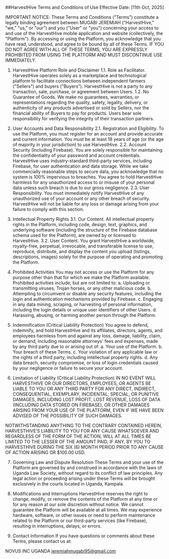 ##HarvestHive Terms and Conditions of Use
Effective Date: [11th Oct, 2025]

IMPORTANT NOTICE: These Terms and Conditions ("Terms") constitute a legally binding agreement between MUGABI JEREMIAH ("HarvestHive," "we," "us," or "our") and you ("User" or "you") concerning your access to and use of the HarvestHive mobile application and website (collectively, the "Platform"). By accessing or using the Platform, you acknowledge that you have read, understood, and agree to be bound by all of these Terms. IF YOU DO NOT AGREE WITH ALL OF THESE TERMS, YOU ARE EXPRESSLY PROHIBITED FROM USING THE PLATFORM AND MUST DISCONTINUE USE IMMEDIATELY.

1. HarvestHive Platform Role and Disclaimer
1.1. Role as Facilitator. HarvestHive operates solely as a marketplace and technological platform to facilitate connections between independent farmers ("Sellers") and buyers ("Buyers"). HarvestHive is not a party to any transaction, sale, purchase, or agreement between Users.
1.2. No Guarantee of Goods. We make no guarantees, warranties, or representations regarding the quality, safety, legality, delivery, or authenticity of any products advertised or sold by Sellers, nor the financial ability of Buyers to pay for products. Users bear sole responsibility for verifying the integrity of their transaction partners.

2. User Accounts and Data Responsibility
2.1. Registration and Eligibility. To use the Platform, you must register for an account and provide accurate and current information. You must be at least 18 years of age (or the age of majority in your jurisdiction) to use HarvestHive.
2.2. Account Security (Including Firebase). You are solely responsible for maintaining the confidentiality of your password and account credentials. HarvestHive uses industry-standard third-party services, including Firebase, for user authentication and data storage. While we take commercially reasonable steps to secure data, you acknowledge that no system is 100% impervious to breaches. You agree to hold HarvestHive harmless for any unauthorized access to or misuse of your personal data unless such breach is due to our gross negligence.
2.3. User Responsibility. You must immediately notify HarvestHive of any unauthorized use of your account or any other breach of security. HarvestHive will not be liable for any loss or damage arising from your failure to comply with this section.

3. Intellectual Property Rights
3.1. Our Content. All intellectual property rights in the Platform, including code, design, text, graphics, and underlying software (including the structure of the Firebase database schema used for the Platform), are owned by or licensed to HarvestHive.
3.2. User Content. You grant HarvestHive a worldwide, royalty-free, perpetual, irrevocable, and transferable license to use, reproduce, distribute, and display the content you upload (listings, descriptions, images) solely for the purpose of operating and promoting the Platform.

4. Prohibited Activities
You may not access or use the Platform for any purpose other than that for which we make the Platform available. Prohibited activities include, but are not limited to:
a. Uploading or transmitting viruses, Trojan horses, or any other malicious code.
b. Attempting to circumvent or disable any security features, including the login and authentication mechanisms provided by Firebase.
c. Engaging in any data mining, scraping, or harvesting of personal information, including the login details or unique user identifiers of other Users.
d. Harassing, abusing, or harming another person through the Platform.

5. Indemnification (Critical Liability Protection)
You agree to defend, indemnify, and hold HarvestHive and its affiliates, directors, agents, and employees harmless from and against any loss, damage, liability, claim, or demand, including reasonable attorneys' fees and expenses, made by any third party due to or arising out of:
a. Your use of the Platform.
b. Your breach of these Terms.
c. Your violation of any applicable law or the rights of a third party, including intellectual property rights.
d. Any data breach, security compromise, or loss of login credentials caused by your negligence or failure to secure your account.

6. Limitation of Liability (Critical Liability Protection)
IN NO EVENT WILL HARVESTHIVE OR OUR DIRECTORS, EMPLOYEES, OR AGENTS BE LIABLE TO YOU OR ANY THIRD PARTY FOR ANY DIRECT, INDIRECT, CONSEQUENTIAL, EXEMPLARY, INCIDENTAL, SPECIAL, OR PUNITIVE DAMAGES, INCLUDING LOST PROFIT, LOST REVENUE, LOSS OF DATA (INCLUDING DATA STORED ON FIREBASE), OR OTHER DAMAGES ARISING FROM YOUR USE OF THE PLATFORM, EVEN IF WE HAVE BEEN ADVISED OF THE POSSIBILITY OF SUCH DAMAGES.

NOTWITHSTANDING ANYTHING TO THE CONTRARY CONTAINED HEREIN, HARVESTHIVE’S LIABILITY TO YOU FOR ANY CAUSE WHATSOEVER AND REGARDLESS OF THE FORM OF THE ACTION, WILL AT ALL TIMES BE LIMITED TO THE LESSER OF THE AMOUNT PAID, IF ANY, BY YOU TO HARVESTHIVE DURING THE SIX (6) MONTH PERIOD PRIOR TO ANY CAUSE OF ACTION ARISING OR $100.00 USD.

7. Governing Law and Dispute Resolution
These Terms and your use of the Platform are governed by and construed in accordance with the laws of Uganda Law Society, without regard to its conflict of law principles. Any legal action or proceeding arising under these Terms will be brought exclusively in the courts located in Uganda, Kampala.

8. Modifications and Interruptions
HarvestHive reserves the right to change, modify, or remove the contents of the Platform at any time or for any reason at our sole discretion without notice. We cannot guarantee the Platform will be available at all times. We may experience hardware, software, or other issues or need to perform maintenance related to the Platform or our third-party services (like Firebase), resulting in interruptions, delays, or errors.

9. Contact Information
If you have questions or comments about these Terms, please contact us at:

NOVUS INC
UGANDA
jeremiahmugabi95@gmail.com
